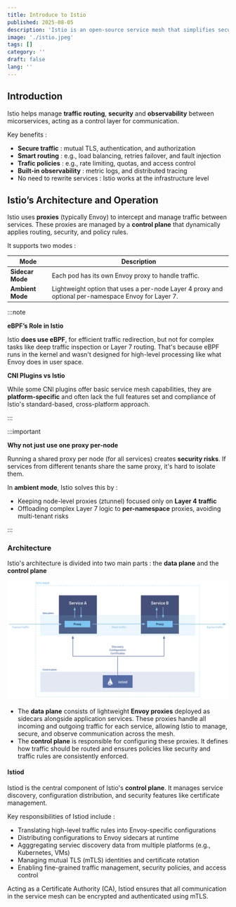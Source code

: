 ```yaml
---
title: Introduce to Istio
published: 2025-08-05
description: 'Istio is an open-source service mesh that simplifies secure, reliable and observable communication between microservices without requiring changes to your application code.'
image: './istio.jpeg'
tags: []
category: ''
draft: false 
lang: ''
---
```


## Introduction

Istio helps manage **traffic routing**, **security** and **observability** between micorservices, acting as a control layer for communication.

Key benefits :
- **Secure traffic** : mutual TLS, authentication, and authorization
- **Smart routing** : e.g., load balancing, retries failover, and fault injection
- **Trafic policies** : e.g., rate limiting, quotas, and access control
- **Built-in observability** : metric logs, and distributed tracing
- No need to rewrite services : Istio works at the infrastructure level

## Istio’s Architecture and Operation

Istio uses **proxies** (typically Envoy) to intercept and manage traffic between services. These proxies are managed by a **control plane** that dynamically applies routing, security, and policy rules.

It supports two modes :

| Mode             | Description                                                                                         |
| ---------------- | --------------------------------------------------------------------------------------------------- |
| **Sidecar Mode** | Each pod has its own Envoy proxy to handle traffic.                                                 |
| **Ambient Mode** | Lightweight option that uses a per-node Layer 4 proxy and optional per-namespace Envoy for Layer 7. |


:::note

**eBPF’s Role in Istio**

Istio **does use eBPF**, for efficient traffic redirection, but not for complex tasks like deep traffic inspection or Layer 7 routing. That's because eBPF runs in the kernel and wasn't designed for high-level processing like what Envoy does in user space.

**CNI Plugins vs Istio**

While some CNI plugins offer basic service mesh capabilities, they are **platform-specific** and often lack the full features set and compliance of Istio's standard-based, cross-platform approach.

:::

:::important

**Why not just use one proxy per-node**

Running a shared proxy per node (for all services) creates **security risks**. If services from different tenants share the same proxy, it's hard to isolate them.

In **ambient mode**, Istio solves this by :
- Keeping node-level proxies (ztunnel) focused only on **Layer 4 traffic**
- Offloading complex Layer 7 logic to **per-namespace** proxies, avoiding multi-tenant risks

:::

### Architecture

Istio's architecture is divided into two main parts : the **data plane** and the **control plane**

![architecture](./architecture.png)

- The **data plane** consists of lightweight **Envoy proxies** deployed as sidecars alongside application services. These proxies handle all incoming and outgoing traffic for each service, allowing Istio to manage, secure, and observe communication across the mesh.
- The **control plane** is responsible for configuring these proxies. It defines how traffic should be routed and ensures policies like security and traffic rules are consistently enforced.

#### Istiod 

Istiod is the central component of Istio's **control plane**. It manages service discovery, configuration distribution, and security features like certificate management.

Key responsibilities of Istiod include :
- Translating high-level traffic rules into Envoy-specific configurations
- Distributing configurations to Envoy sidecars at runtime
- Agggregating serviec discovery data from multiple platforms (e.g., Kubernetes, VMs)
- Managing mutual TLS (mTLS) identities and certificate rotation
- Enabling fine-grained traffic management, security policies, and access control

Acting as a Certificate Authority (CA), Istiod ensures that all communication in the service mesh can be encrypted and authenticated using mTLS.
